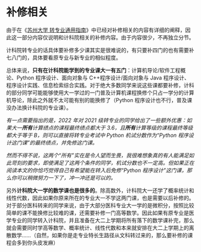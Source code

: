 # 补修相关

由于在《[苏州大学 转专业通用指南](https://gaoge011022.gitbook.io/suda-major-change-guide-universal/)》中已经对补修相关的内容有详细的阐释，因此这一部分内容仅说明和计科院相关的补修内容。由于内容很少，不再独立分节。

计科院转专业的话具体要补修多少课其实是很难说的，有只要补四门的也有需要补七八门的，具体要看原专业与新专业的相似程度。

总体来说，**只有在计科院能学到的专业课大一有五门**：计算机导论/软件工程概论、Python 程序设计、面向对象与 C++程序设计/面向对象与 Java 程序设计、程序设计实践、信息检索综合实践。对于绝大多数同学来说这些课都要补修，计科的部分同学可能能够使用大一学过的一门普及计算机课程换修个只占一学分的计算机导论，除此之外就不太可能有别的能换修了（Python 程序设计也不行，普及课没办法换计科院的专业课）。

_有一点需要指出的是，2022 年对 2021 级转专业的同学给出了一些额外优惠：如果大一**所有**计算绩点的课程最终绩点都大于 3.6，且**所有**计算等级的课程最终等级都大于等于 B，则可以直接将转专业考试中 Python 机试分数作为“Python 程序设计这门课”的最终绩点，并免修这门课。_

_然而不得不说，这两个“所有”实在是令人望而生畏，我很难想象真的有人能满足如此苛刻的要求，即使满足了这两个条件的同学，机试分数也不一定高。但如果正在阅读本文的你恰巧觉得自己有希望能在转入后免修“Python 程序设计”这门课，那么你可以稍微努力一下了，冲一冲还是可以的。_

另外**计科院大一学的数学课也是很多的**。除高数外，计科院大一还学了概率统计和线性代数，因此如果你原来所在的专业大一不学这两门课，也是需要以后补修的。对于部分医科转来的同学来说，由于大部分医科专业大一学的是微积分，按照比较简单的课不能换修比较难的课，还需要补修一门高等数学。因此如果有原专业是医学专业的同学转入计科院，并且准备在大二上学期将所有落下的数学课补完，那么就会需要同时学高等数学、概率统计、线性代数和本来就安排在大二上学期上的离散数学……（自然，如果你是走专业特长生路径从文科转过来的，那么要补修的课程会多到你头皮发麻）
